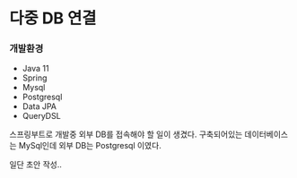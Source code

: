 # 다중 DB 연결

### 개발환경
- Java 11
- Spring
- Mysql
- Postgresql
- Data JPA
- QueryDSL 

스프링부트로 개발중 외부 DB를 접속해야 할 일이 생겼다.
구축되어있는 데이터베이스는 MySql인데 외부 DB는 Postgresql 이였다.


일단 초안 작성..
